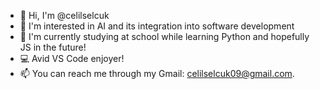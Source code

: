 - 👋 Hi, I'm @celilselcuk 
- 👀 I'm interested in AI and its integration into software development
- 🌱 I'm currently studying at school while learning Python and hopefully JS in the future!
- 💻 Avid VS Code enjoyer!
- 📫 You can reach me through my Gmail: celilselcuk09@gmail.com.

<!--
**celilselcuk/CelilSelcuk** is a ✨ _special_ ✨ repository because its `README.md` (this file) appears on your GitHub profile.

Here are some ideas to get you started:

- 🔭 I’m currently working on ...
- 🌱 I’m currently learning ...
- 👯 I’m looking to collaborate on ...
- 🤔 I’m looking for help with ...
- 💬 Ask me about ...
- 📫 How to reach me: ...
- 😄 Pronouns: ...
- ⚡ Fun fact: ...
-->
